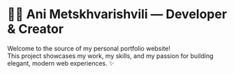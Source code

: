 # 👩‍💻 Ani Metskhvarishvili — Developer & Creator

Welcome to the source of my personal portfolio website!  
This project showcases my work, my skills, and my passion for building elegant, modern web experiences. ✨  
